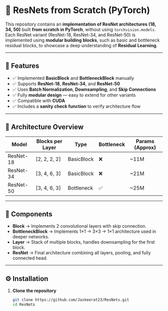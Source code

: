 # 🧠 ResNets from Scratch (PyTorch)

This repository contains an **implementation of ResNet architectures (18, 34, 50)** built **from scratch in PyTorch**, without using `torchvision.models`.  
Each ResNet variant (ResNet-18, ResNet-34, and ResNet-50) is implemented using **modular building blocks**, such as basic and bottleneck residual blocks, to showcase a deep understanding of **Residual Learning**.

---

## 🚀 Features
- ✅ Implemented **BasicBlock** and **BottleneckBlock** manually  
- ✅ Supports **ResNet-18**, **ResNet-34**, and **ResNet-50**  
- ✅ Uses **Batch Normalization**, **Downsampling**, and **Skip Connections**  
- ✅ Fully **modular design** — easy to extend for other variants  
- ✅ Compatible with **CUDA**  
- ✅ Includes a **sanity check function** to verify architecture flow  

---

## 🧩 Architecture Overview

| Model      | Blocks per Layer | Type         | Bottleneck | Params (Approx) |
|-------------|------------------|---------------|--------------|------------------|
| ResNet-18   | [2, 2, 2, 2]     | BasicBlock    | ❌           | ~11M             |
| ResNet-34   | [3, 4, 6, 3]     | BasicBlock    | ❌           | ~21M             |
| ResNet-50   | [3, 4, 6, 3]     | Bottleneck    | ✅           | ~25M             |

---

## 🧱 Components
- **Block** → Implements 2 convolutional layers with skip connection.  
- **BottleneckBlock** → Implements 1×1 → 3×3 → 1×1 architecture used in deeper networks.  
- **Layer** → Stack of multiple blocks, handles downsampling for the first block.  
- **ResNet** → Final architecture combining all layers, pooling, and fully connected head.

---

## ⚙️ Installation

1. **Clone the repository**
   ```bash
   git clone https://github.com/Jaskeerat23/ResNets.git
   cd ResNets
